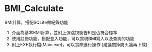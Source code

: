 # BMI_Calculate  
BMI計算，搭配SQLite做紀錄功能

1. 介面為基本BMI計算，並附上彈跳視窗告知是否符合標準  
2. 使用註冊功能，搭配登入功能，可以實現BMI寫入以及查詢的功能  
3. 附上EXE執行檔(Main.exe)，可以實際進行操作 (建議關掉防火牆再下載)   
